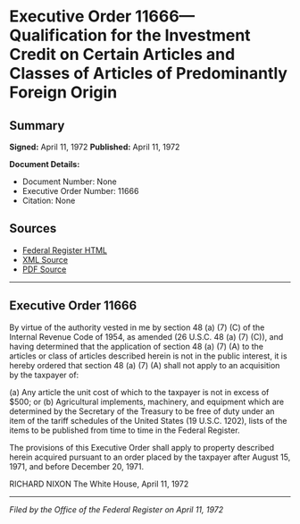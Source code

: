 # Executive Order 11666—Qualification for the Investment Credit on Certain Articles and Classes of Articles of Predominantly Foreign Origin

## Summary

**Signed:** April 11, 1972
**Published:** April 11, 1972

**Document Details:**
- Document Number: None
- Executive Order Number: 11666
- Citation: None

## Sources
- [Federal Register HTML](https://www.presidency.ucsb.edu/documents/executive-order-11666-qualification-for-the-investment-credit-certain-articles-and-classes)
- [XML Source](None)
- [PDF Source](None)

---

## Executive Order 11666

By virtue of the authority vested in me by section 48 (a) (7) (C) of the Internal Revenue Code of 1954, as amended (26 U.S.C. 48 (a) (7) (C)), and having determined that the application of section 48 (a) (7) (A) to the articles or class of articles described herein is not in the public interest, it is hereby ordered that section 48 (a) (7) (A) shall not apply to an acquisition by the taxpayer of:

(a) Any article the unit cost of which to the taxpayer is not in excess of $500; or
(b) Agricultural implements, machinery, and equipment which are determined by the Secretary of the Treasury to be free of duty under an item of the tariff schedules of the United States (19 U.S.C. 1202), lists of the items to be published from time to time in the Federal Register.

The provisions of this Executive Order shall apply to property described herein acquired pursuant to an order placed by the taxpayer after August 15, 1971, and before December 20, 1971.

RICHARD NIXON
The White House,
April 11, 1972

---

*Filed by the Office of the Federal Register on April 11, 1972*

